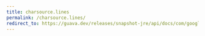 ```yaml
---
title: charsource.lines
permalink: /charsource.lines/
redirect_to: https://guava.dev/releases/snapshot-jre/api/docs/com/google/common/io/CharSource.html#lines--
---
```

